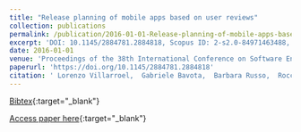 ```yaml
---
title: "Release planning of mobile apps based on user reviews"
collection: publications
permalink: /publication/2016-01-01-Release-planning-of-mobile-apps-based-on-user-reviews
excerpt: 'DOI: 10.1145/2884781.2884818, Scopus ID: 2-s2.0-84971463488, Cited by: 75'
date: 2016-01-01
venue: 'Proceedings of the 38th International Conference on Software Engineering, ICSE 2016, Austin, TX, USA, May 14-22, 2016'
paperurl: 'https://doi.org/10.1145/2884781.2884818'
citation: ' Lorenzo Villarroel,  Gabriele Bavota,  Barbara Russo,  Rocco Oliveto,  Massimiliano Di Penta, &quot;Release planning of mobile apps based on user reviews.&quot; Proceedings of the 38th International Conference on Software Engineering, ICSE 2016, Austin, TX, USA, May 14-22, 2016, 2016.'
---
```

[Bibtex](https://dblp.org/rec/bib/conf/icse/VillarroelBROP16){:target="_blank"}

[Access paper here](https://doi.org/10.1145/2884781.2884818){:target="_blank"}
